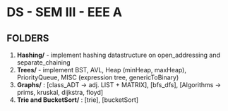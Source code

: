 # DS - SEM III - EEE A

## FOLDERS

1. **Hashing/** - implement hashing datastructure on open_addressing and separate_chaining
2. **Trees/** - implement BST, AVL, Heap (minHeap, maxHeap), PriorityQueue, MISC (expression tree, genericToBinary)
3. **Graphs/** : [class_ADT -> adj. LIST + MATRIX], [bfs_dfs], [Algorithms -> prims, kruskal, dijkstra, floyd]
4. **Trie and BucketSort/** : [trie], [bucketSort]
